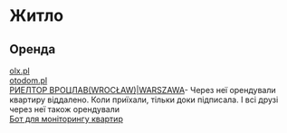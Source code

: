 # Житло

## Оренда

[olx.pl][1]	<br />
[otodom.pl][2] <br />
[РИЕЛТОР ВРОЦЛАВ(WROCŁAW)|WARSZAWA][3]- Через неї орендували квартиру віддалено. 
Коли приїхали, тільки доки підписала. 
І всі друзі через неї також орендували <br />
[Бот для моніторингу квартир][4]	<br /> 


<!-- resources -->

[1]: https://olx.pl
[2]: https://www.otodom.pl/
[3]: https://instagram.com/ekaterina_estate.pl?igshid=YmMyMTA2M2Y=
[4]: https://t.me/PLHomeFinderBot